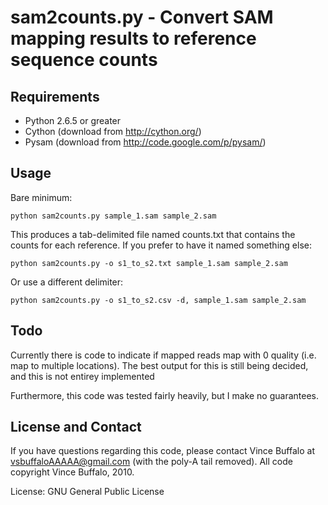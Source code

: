 sam2counts.py - Convert SAM mapping results to reference sequence counts
========================================================================

Requirements
------------
 - Python 2.6.5 or greater
 - Cython (download from <http://cython.org/>)
 - Pysam (download from <http://code.google.com/p/pysam/>)

Usage
-----

Bare minimum: 

    python sam2counts.py sample_1.sam sample_2.sam

This produces a tab-delimited file named counts.txt that contains the
counts for each reference. If you prefer to have it named something else:

    python sam2counts.py -o s1_to_s2.txt sample_1.sam sample_2.sam

Or use a different delimiter:

    python sam2counts.py -o s1_to_s2.csv -d, sample_1.sam sample_2.sam

Todo
-----

Currently there is code to indicate if mapped reads map with 0 quality
(i.e. map to multiple locations). The best output for this is still
being decided, and this is not entirey implemented

Furthermore, this code was tested fairly heavily, but I make no
guarantees.

License and Contact
----------------

If you have questions regarding this code, please contact Vince
Buffalo at vsbuffaloAAAAA@gmail.com (with the poly-A tail
removed). All code copyright Vince Buffalo, 2010.

License: GNU General Public License
